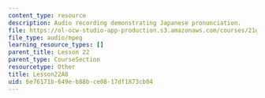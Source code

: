 ```yaml
---
content_type: resource
description: Audio recording demonstrating Japanese pronunciation.
file: https://ol-ocw-studio-app-production.s3.amazonaws.com/courses/21g-504-japanese-iv-spring-2009/6e76171b649eb88bce0817df1873cb04_Lesson22A8.mp3
file_type: audio/mpeg
learning_resource_types: []
parent_title: Lesson 22
parent_type: CourseSection
resourcetype: Other
title: Lesson22A8
uid: 6e76171b-649e-b88b-ce08-17df1873cb04
---
```

